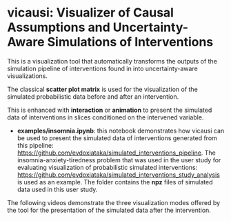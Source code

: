 # vicausi: Visualizer of Causal Assumptions and Uncertainty-Aware Simulations of Interventions

This is a visualization tool that automatically transforms the outputs of the simulation pipeline of interventions found in <url>  into uncertainty-aware visualizations.
    
The classical **scatter plot matrix** is used for the visualization of the simulated probabilistic data before and after an intervention. 
    
This is enhanced with **interaction** or **animation** to present the simulated data of interventions in slices conditioned on the intervened variable.

- **examples/insomnia.ipynb**: this notebook demonstrates how vicausi can be used to present the simulated data of interventions generated from this pipeline: https://github.com/evdoxiataka/simulated_interventions_pipeline. The insomnia-anxiety-tiredness problem that was used in the user study for evaluating visualization of probabilistic simulated interventions: https://github.com/evdoxiataka/simulated_interventions_study_analysis is used as an example. The folder contains the **npz** files of simulated data used in this user study. 
    
The following videos demonstrate the three visualization modes offered by the tool for the presentation of the simulated data after the intervention.